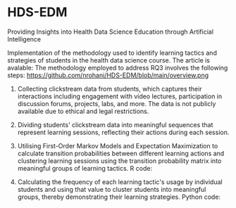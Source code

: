 # HDS-EDM
Providing Insights into Health Data Science Education through Artificial Intelligence

Implementation of the methodology used to identify learning tactics and strategies of students in the health data science course. The article is avalable: 
The methodology employed to address RQ3 involves the following steps:
https://github.com/nrohani/HDS-EDM/blob/main/overview.png

1. Collecting clickstream data from students, which captures their interactions including engagement with video lectures, participation in discussion forums, projects, labs, and more. The data is not publicly available due to ethical and legal restrictions. 

2. Dividing students' clickstream data into meaningful sequences that represent learning sessions, reflecting their actions during each session. 

3. Utilising First-Order Markov Models and Expectation Maximization to calculate transition probabilities between different learning actions and clustering learning sessions using the transition probability matrix into meaningful groups of learning tactics. R code: 

4. Calculating the frequency of each learning tactic's usage by individual students and using that value to cluster students into meaningful groups, thereby demonstrating their learning strategies. Python code: 
